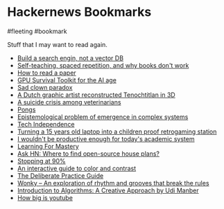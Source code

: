 # Hackernews Bookmarks

#fleeting #bookmark

Stuff that I may want to read again.

- [Build a search engin, not a vector DB](https://news.ycombinator.com/item?id=38703943)
- [Self-teaching, spaced repetition, and why books don't
  work](https://news.ycombinator.com/item?id=38663733)
- [How to read a paper](https://news.ycombinator.com/item?id=38446418)
- [GPU Survival Toolkit for the AI
  age](https://news.ycombinator.com/item?id=38240421)
- [Sad clown paradox](https://news.ycombinator.com/item?id=38198417)
- [A Dutch graphic artist reconstructed Tenochtitlan in
  3D](https://news.ycombinator.com/item?id=37973229)
- [A suicide crisis among veterinarians](https://news.ycombinator.com/item?id=37844225)
- [Pongs](https://news.ycombinator.com/item?id=37532584)
- [Epistemological problem of emergence in complex systems](https://news.ycombinator.com/item?id=37536503)
- [Tech Independence](https://news.ycombinator.com/item?id=37546255)
- [Turning a 15 years old laptop into a children proof retrogaming station](https://news.ycombinator.com/item?id=37554188)
- [I wouldn't be productive enough for today's academic system](https://news.ycombinator.com/item?id=37535814)
- [Learning For Mastery](https://news.ycombinator.com/item?id=37348240)
- [Ask HN: Where to find open-source house plans?](https://news.ycombinator.com/item?id=37234111)
- [Stopping at 90%](https://news.ycombinator.com/item?id=36967594)
- [An interactive guide to color and
  contrast](https://news.ycombinator.com/item?id=36449072)
- [The Deliberate Practice
  Guide](https://news.ycombinator.com/item?id=36324546)
- [Wonky – An exploration of rhythm and grooves that break the
  rules](https://news.ycombinator.com/item?id=36189583)
- [Introduction to Algorithms: A Creative Approach by Udi
  Manber](https://news.ycombinator.com/item?id=36096305)
- [How big is youtube](https://news.ycombinator.com/item?id=38739563)
